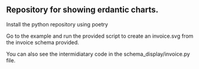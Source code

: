 ## Repository for showing erdantic charts. 

Install the python repository using poetry

Go to the example and run the provided script to create an invoice.svg from the invoice schema provided. 

You can also see the intermidiatary code in the schema_display/invoice.py file. 

